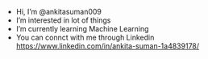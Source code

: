 - Hi, I’m @ankitasuman009
- I’m interested in lot of things
- I’m currently learning Machine Learning
- You can connct with me through Linkedin https://www.linkedin.com/in/ankita-suman-1a4839178/

<!---
ankitasuman009/ankitasuman009 is a special repository because its `README.md` (this file) appears on your GitHub profile.
You can click the Preview link to take a look at your changes.
--->
